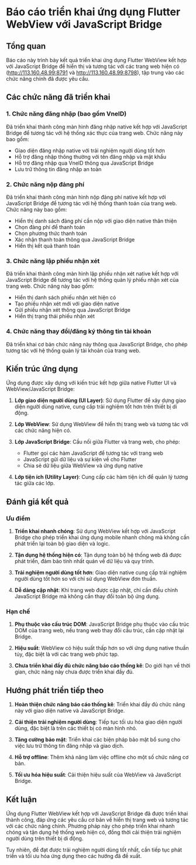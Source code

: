 # Báo cáo triển khai ứng dụng Flutter WebView với JavaScript Bridge

## Tổng quan

Báo cáo này trình bày kết quả triển khai ứng dụng Flutter WebView kết hợp với JavaScript Bridge để hiển thị và tương tác với các trang web hiện có (http://113.160.48.99:8791 và http://113.160.48.99:8798), tập trung vào các chức năng chính đã được yêu cầu.

## Các chức năng đã triển khai

### 1. Chức năng đăng nhập (bao gồm VneID)

Đã triển khai thành công màn hình đăng nhập native kết hợp với JavaScript Bridge để tương tác với hệ thống xác thực của trang web. Chức năng này bao gồm:

- Giao diện đăng nhập native với trải nghiệm người dùng tốt hơn
- Hỗ trợ đăng nhập thông thường với tên đăng nhập và mật khẩu
- Hỗ trợ đăng nhập qua VneID thông qua JavaScript Bridge
- Lưu trữ thông tin đăng nhập an toàn

### 2. Chức năng nộp đảng phí

Đã triển khai thành công màn hình nộp đảng phí native kết hợp với JavaScript Bridge để tương tác với hệ thống thanh toán của trang web. Chức năng này bao gồm:

- Hiển thị danh sách đảng phí cần nộp với giao diện native thân thiện
- Chọn đảng phí để thanh toán
- Chọn phương thức thanh toán
- Xác nhận thanh toán thông qua JavaScript Bridge
- Hiển thị kết quả thanh toán

### 3. Chức năng lập phiếu nhận xét

Đã triển khai thành công màn hình lập phiếu nhận xét native kết hợp với JavaScript Bridge để tương tác với hệ thống quản lý phiếu nhận xét của trang web. Chức năng này bao gồm:

- Hiển thị danh sách phiếu nhận xét hiện có
- Tạo phiếu nhận xét mới với giao diện native
- Gửi phiếu nhận xét thông qua JavaScript Bridge
- Hiển thị trạng thái phiếu nhận xét

### 4. Chức năng thay đổi/đăng ký thông tin tài khoản

Đã triển khai cơ bản chức năng này thông qua JavaScript Bridge, cho phép tương tác với hệ thống quản lý tài khoản của trang web.

## Kiến trúc ứng dụng

Ứng dụng được xây dựng với kiến trúc kết hợp giữa native Flutter UI và WebView/JavaScript Bridge:

1. **Lớp giao diện người dùng (UI Layer)**: Sử dụng Flutter để xây dựng giao diện người dùng native, cung cấp trải nghiệm tốt hơn trên thiết bị di động.

2. **Lớp WebView**: Sử dụng WebView để hiển thị trang web và tương tác với các chức năng hiện có.

3. **Lớp JavaScript Bridge**: Cầu nối giữa Flutter và trang web, cho phép:
   - Flutter gọi các hàm JavaScript để tương tác với trang web
   - JavaScript gửi dữ liệu và sự kiện về cho Flutter
   - Chia sẻ dữ liệu giữa WebView và ứng dụng native

4. **Lớp tiện ích (Utility Layer)**: Cung cấp các hàm tiện ích để quản lý tương tác giữa các lớp.

## Đánh giá kết quả

### Ưu điểm

1. **Triển khai nhanh chóng**: Sử dụng WebView kết hợp với JavaScript Bridge cho phép triển khai ứng dụng mobile nhanh chóng mà không cần phát triển lại toàn bộ giao diện và logic.

2. **Tận dụng hệ thống hiện có**: Tận dụng toàn bộ hệ thống web đã được phát triển, đảm bảo tính nhất quán về dữ liệu và quy trình.

3. **Trải nghiệm người dùng tốt hơn**: Giao diện native cung cấp trải nghiệm người dùng tốt hơn so với chỉ sử dụng WebView đơn thuần.

4. **Dễ dàng cập nhật**: Khi trang web được cập nhật, chỉ cần điều chỉnh JavaScript Bridge mà không cần thay đổi toàn bộ ứng dụng.

### Hạn chế

1. **Phụ thuộc vào cấu trúc DOM**: JavaScript Bridge phụ thuộc vào cấu trúc DOM của trang web, nếu trang web thay đổi cấu trúc, cần cập nhật lại Bridge.

2. **Hiệu suất**: WebView có hiệu suất thấp hơn so với ứng dụng native thuần túy, đặc biệt là với các trang web phức tạp.

3. **Chưa triển khai đầy đủ chức năng báo cáo thống kê**: Do giới hạn về thời gian, chức năng này chưa được triển khai đầy đủ.

## Hướng phát triển tiếp theo

1. **Hoàn thiện chức năng báo cáo thống kê**: Triển khai đầy đủ chức năng này với giao diện native và JavaScript Bridge.

2. **Cải thiện trải nghiệm người dùng**: Tiếp tục tối ưu hóa giao diện người dùng, đặc biệt là trên các thiết bị có màn hình nhỏ.

3. **Tăng cường bảo mật**: Triển khai các biện pháp bảo mật bổ sung cho việc lưu trữ thông tin đăng nhập và giao dịch.

4. **Hỗ trợ offline**: Thêm khả năng làm việc offline cho một số chức năng cơ bản.

5. **Tối ưu hóa hiệu suất**: Cải thiện hiệu suất của WebView và JavaScript Bridge.

## Kết luận

Ứng dụng Flutter WebView kết hợp với JavaScript Bridge đã được triển khai thành công, đáp ứng các yêu cầu cơ bản về hiển thị trang web và tương tác với các chức năng chính. Phương pháp này cho phép triển khai nhanh chóng và tận dụng hệ thống web hiện có, đồng thời cải thiện trải nghiệm người dùng trên thiết bị di động.

Tuy nhiên, để đạt được trải nghiệm người dùng tốt nhất, cần tiếp tục phát triển và tối ưu hóa ứng dụng theo các hướng đã đề xuất.

